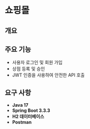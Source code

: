 
# 쇼핑몰

## 개요

## 주요 기능
- 사용자 로그인 및 회원 가입 
- 상점 등록 및 승인 
- JWT 인증을 사용하여 안전한 API 호출 

## 요구 사항 
- **Java 17**
- **Spring Boot 3.3.3**
- **H2 데이터베이스** 
- **Postman** 